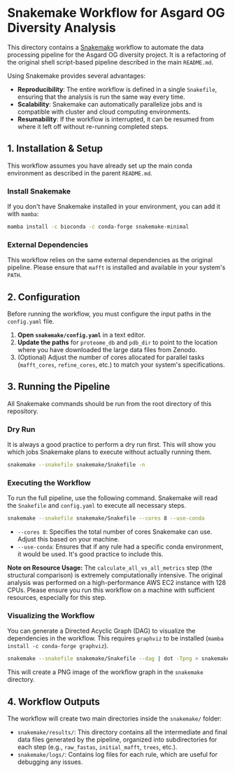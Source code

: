 # Snakemake Workflow for Asgard OG Diversity Analysis

This directory contains a [Snakemake](https://snakemake.readthedocs.io/en/stable/) workflow to automate the data processing pipeline for the Asgard OG diversity project. It is a refactoring of the original shell script-based pipeline described in the main `README.md`.

Using Snakemake provides several advantages:
- **Reproducibility**: The entire workflow is defined in a single `Snakefile`, ensuring that the analysis is run the same way every time.
- **Scalability**: Snakemake can automatically parallelize jobs and is compatible with cluster and cloud computing environments.
- **Resumability**: If the workflow is interrupted, it can be resumed from where it left off without re-running completed steps.

## 1. Installation & Setup

This workflow assumes you have already set up the main conda environment as described in the parent `README.md`.

### Install Snakemake
If you don't have Snakemake installed in your environment, you can add it with `mamba`:
```bash
mamba install -c bioconda -c conda-forge snakemake-minimal
```

### External Dependencies
This workflow relies on the same external dependencies as the original pipeline. Please ensure that `mafft` is installed and available in your system's `PATH`.

## 2. Configuration

Before running the workflow, you must configure the input paths in the `config.yaml` file.

1.  **Open `snakemake/config.yaml`** in a text editor.
2.  **Update the paths** for `proteome_db` and `pdb_dir` to point to the location where you have downloaded the large data files from Zenodo.
3.  (Optional) Adjust the number of cores allocated for parallel tasks (`mafft_cores`, `refine_cores`, etc.) to match your system's specifications.

## 3. Running the Pipeline

All Snakemake commands should be run from the root directory of this repository.

### Dry Run
It is always a good practice to perform a dry run first. This will show you which jobs Snakemake plans to execute without actually running them.
```bash
snakemake --snakefile snakemake/Snakefile -n
```

### Executing the Workflow
To run the full pipeline, use the following command. Snakemake will read the `Snakefile` and `config.yaml` to execute all necessary steps.
```bash
snakemake --snakefile snakemake/Snakefile --cores 8 --use-conda
```
- `--cores 8`: Specifies the total number of cores Snakemake can use. Adjust this based on your machine.
- `--use-conda`: Ensures that if any rule had a specific conda environment, it would be used. It's good practice to include this.

**Note on Resource Usage:** The `calculate_all_vs_all_metrics` step (the structural comparison) is extremely computationally intensive. The original analysis was performed on a high-performance AWS EC2 instance with 128 CPUs. Please ensure you run this workflow on a machine with sufficient resources, especially for this step.

### Visualizing the Workflow
You can generate a Directed Acyclic Graph (DAG) to visualize the dependencies in the workflow. This requires `graphviz` to be installed (`mamba install -c conda-forge graphviz`).
```bash
snakemake --snakefile snakemake/Snakefile --dag | dot -Tpng > snakemake/workflow_dag.png
```
This will create a PNG image of the workflow graph in the `snakemake` directory.

## 4. Workflow Outputs

The workflow will create two main directories inside the `snakemake/` folder:
- `snakemake/results/`: This directory contains all the intermediate and final data files generated by the pipeline, organized into subdirectories for each step (e.g., `raw_fastas`, `initial_mafft`, `trees`, etc.).
- `snakemake/logs/`: Contains log files for each rule, which are useful for debugging any issues.
